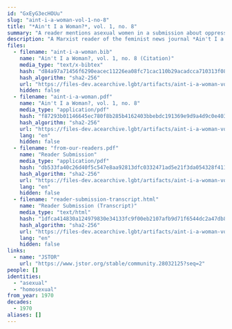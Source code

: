 ```yaml
---
id: "GxEyG3ecHOUu"
slug: "aint-i-a-woman-vol-1-no-8"
title: "*Ain't I a Woman?*, vol. 1, no. 8"
summary: "A reader mentions asexual women in a submission about oppression in queer relationships"
description: "A Marxist reader of the feminist news journal *Ain't I a Woman?* mentions asexual women in a submission about oppression in queer relationships"
files:
  - filename: "aint-i-a-woman.bib"
    name: "Ain't I a Woman?, vol. 1, no. 8 (Citation)"
    media_type: "text/x-bibtex"
    hash: "d84a97a71456f6290eacec11226ea08fc71cac110b29acadcca710313f089135"
    hash_algorithm: "sha2-256"
    url: "https://files-dev.acearchive.lgbt/artifacts/aint-i-a-woman-vol-1-no-8/aint-i-a-woman.bib"
    hidden: false
  - filename: "aint-i-a-woman.pdf"
    name: "Ain't I a Woman?, vol. 1, no. 8"
    media_type: "application/pdf"
    hash: "f87293b01146645ec780f8b285b4162403bbebdc191369e9d9a4d9c0e4030bbc"
    hash_algorithm: "sha2-256"
    url: "https://files-dev.acearchive.lgbt/artifacts/aint-i-a-woman-vol-1-no-8/aint-i-a-woman.pdf"
    lang: "en"
    hidden: false
  - filename: "from-our-readers.pdf"
    name: "Reader Submission"
    media_type: "application/pdf"
    hash: "db533fa40c26d40f5c547e8aa92813dfc0332471ad5e21f3da054328f411671f"
    hash_algorithm: "sha2-256"
    url: "https://files-dev.acearchive.lgbt/artifacts/aint-i-a-woman-vol-1-no-8/from-our-readers.pdf"
    lang: "en"
    hidden: false
  - filename: "reader-submission-transcript.html"
    name: "Reader Submission (Transcript)"
    media_type: "text/html"
    hash: "1dfca414830a124979830e34133fc9f00eb2107afb9d71f6544dc2a47db81346"
    hash_algorithm: "sha2-256"
    url: "https://files-dev.acearchive.lgbt/artifacts/aint-i-a-woman-vol-1-no-8/reader-submission-transcript.html"
    lang: "en"
    hidden: false
links:
  - name: "JSTOR"
    url: "https://www.jstor.org/stable/community.28032125?seq=2"
people: []
identities:
  - "asexual"
  - "homosexual"
from_year: 1970
decades:
  - 1970
aliases: []
---
```

